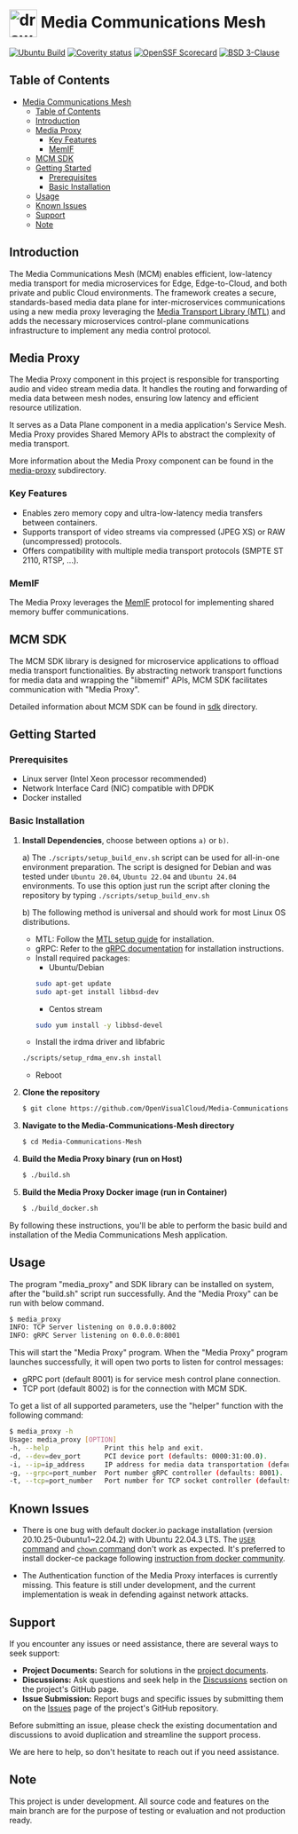 # <img align="center" src="img/logo.png" alt="drawing" height="50"/> Media Communications Mesh

[![Ubuntu Build](https://github.com/OpenVisualCloud/Media-Communications-Mesh/actions/workflows/ubuntu-build.yml/badge.svg)](https://github.com/OpenVisualCloud/Media-Communications-Mesh/actions/workflows/ubuntu-build.yml)
[![Coverity status](https://scan.coverity.com/projects/30272/badge.svg?flat=1)](https://scan.coverity.com/projects/media-communications-mesh)
[![OpenSSF Scorecard](https://api.securityscorecards.dev/projects/github.com/OpenVisualCloud/Media-Communications-Mesh/badge)](https://securityscorecards.dev/viewer/?uri=github.com/OpenVisualCloud/Media-Communications-Mesh)
[![BSD 3-Clause][license-img]][license]

## Table of Contents
- [ Media Communications Mesh](#-media-communications-mesh)
  - [Table of Contents](#table-of-contents)
  - [Introduction](#introduction)
  - [Media Proxy](#media-proxy)
    - [Key Features](#key-features)
    - [MemIF](#memif)
  - [MCM SDK](#mcm-sdk)
  - [Getting Started](#getting-started)
    - [Prerequisites](#prerequisites)
    - [Basic Installation](#basic-installation)
  - [Usage](#usage)
  - [Known Issues](#known-issues)
  - [Support](#support)
  - [Note](#note)

## Introduction

The Media Communications Mesh (MCM) enables efficient, low-latency media transport for media microservices for Edge, Edge-to-Cloud, and both private and public Cloud environments. The framework creates a secure, standards-based media data plane for inter-microservices communications using a new media proxy leveraging the [Media Transport Library (MTL)](https://github.com/OpenVisualCloud/Media-Transport-Library) and adds the necessary microservices control-plane communications infrastructure to implement any media control protocol.

## Media Proxy

The Media Proxy component in this project is responsible for transporting audio and video stream media data. It handles the routing and forwarding of media data between mesh nodes, ensuring low latency and efficient resource utilization.

It serves as a Data Plane component in a media application's Service Mesh. Media Proxy provides Shared Memory APIs to abstract the complexity of media transport.

More information about the Media Proxy component can be found in the [media-proxy](media-proxy) subdirectory.

### Key Features

- Enables zero memory copy and ultra-low-latency media transfers between containers.
- Supports transport of video streams via compressed (JPEG XS) or RAW (uncompressed) protocols.
- Offers compatibility with multiple media transport protocols (SMPTE ST 2110, RTSP, ...).

### MemIF

The Media Proxy leverages the [MemIF](https://s3-docs.fd.io/vpp/24.02/interfacing/libmemif/index.html) protocol for implementing shared memory buffer communications.

## MCM SDK

The MCM SDK library is designed for microservice applications to offload media transport functionalities. By abstracting network transport functions for media data and wrapping the "libmemif" APIs, MCM SDK facilitates communication with "Media Proxy".

Detailed information about MCM SDK can be found in [sdk](sdk) directory.

## Getting Started

### Prerequisites

- Linux server (Intel Xeon processor recommended)
- Network Interface Card (NIC) compatible with DPDK
- Docker installed

### Basic Installation

1. **Install Dependencies**, choose between options `a)` or `b)`.

    a) The `./scripts/setup_build_env.sh` script can be used for all-in-one environment preparation. The script is designed for Debian and was tested under `Ubuntu 20.04`, `Ubuntu 22.04` and `Ubuntu 24.04` environments.
   To use this option just run the script after cloning the repository by typing `./scripts/setup_build_env.sh`

    b) The following method is universal and should work for most Linux OS distributions.

    - MTL: Follow the [MTL setup guide](https://github.com/OpenVisualCloud/Media-Transport-Library/blob/main/doc/build.md) for installation.
    - gRPC: Refer to the [gRPC documentation](https://grpc.io/docs/languages/cpp/quickstart/) for installation instructions.
    - Install required packages:
        - Ubuntu/Debian
        ```bash
        sudo apt-get update
        sudo apt-get install libbsd-dev
        ```
        - Centos stream
        ```bash
        sudo yum install -y libbsd-devel
        ```
    - Install the irdma driver and libfabric
    ```bash
    ./scripts/setup_rdma_env.sh install
    ```
    - Reboot

2. **Clone the repository**
   ```sh
   $ git clone https://github.com/OpenVisualCloud/Media-Communications-Mesh.git
   ```

3. **Navigate to the Media-Communications-Mesh directory**
    ```sh
    $ cd Media-Communications-Mesh
    ```

4. **Build the Media Proxy binary (run on Host)**
    ```sh
    $ ./build.sh
    ```

5. **Build the Media Proxy Docker image (run in Container)**
    ```sh
    $ ./build_docker.sh
    ```

By following these instructions, you'll be able to perform the basic build and installation of the Media Communications Mesh application.

## Usage

The program "media_proxy" and SDK library can be installed on system, after the "build.sh" script run successfully.
And the "Media Proxy" can be run with below command.

```bash
$ media_proxy
INFO: TCP Server listening on 0.0.0.0:8002
INFO: gRPC Server listening on 0.0.0.0:8001
```

This will start the "Media Proxy" program. When the "Media Proxy" program launches successfully, it will open two ports to listen for control messages:
- gRPC port (default 8001) is for service mesh control plane connection.
- TCP port (default 8002) is for the connection with MCM SDK.

To get a list of all supported parameters, use the "helper" function with the following command:

```bash
$ media_proxy -h
Usage: media_proxy [OPTION]
-h, --help              Print this help and exit.
-d, --dev=dev_port      PCI device port (defaults: 0000:31:00.0).
-i, --ip=ip_address     IP address for media data transportation (defaults: 192.168.96.1).
-g, --grpc=port_number  Port number gRPC controller (defaults: 8001).
-t, --tcp=port_number   Port number for TCP socket controller (defaults: 8002).
```

## Known Issues

- There is one bug with default docker.io package installation (version 20.10.25-0ubuntu1~22.04.2) with Ubuntu 22.04.3 LTS. The [`USER` command](https://github.com/moby/moby/issues/46355) and [`chown` command](https://github.com/moby/moby/issues/46161) don't work as expected. It's preferred to install docker-ce package following [instruction from docker community](https://docs.docker.com/engine/install/ubuntu/).

- The Authentication function of the Media Proxy interfaces is currently missing. This feature is still under development, and the current implementation is weak in defending against network attacks.

## Support

If you encounter any issues or need assistance, there are several ways to seek support:

- **Project Documents:** Search for solutions in the [project documents](https://github.com/OpenVisualCloud/Media-Communications-Mesh/tree/main/docs).
- **Discussions:** Ask questions and seek help in the [Discussions](https://github.com/OpenVisualCloud/Media-Communications-Mesh/discussions/categories/q-a) section on the project's GitHub page.
- **Issue Submission:** Report bugs and specific issues by submitting them on the [Issues](https://github.com/OpenVisualCloud/Media-Communications-Mesh/issues) page of the project's GitHub repository.

Before submitting an issue, please check the existing documentation and discussions to avoid duplication and streamline the support process.

We are here to help, so don't hesitate to reach out if you need assistance.

## Note

This project is under development.
All source code and features on the main branch are for the purpose of testing or evaluation and not production ready.

<!-- References -->
[license-img]: https://img.shields.io/badge/License-BSD_3--Clause-blue.svg
[license]: https://opensource.org/license/bsd-3-clause
